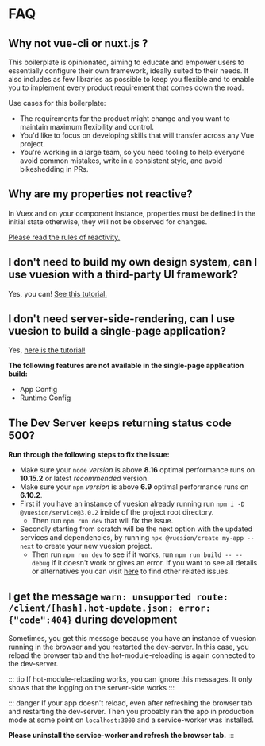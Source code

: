 # FAQ

## Why not vue-cli or nuxt.js ?

This boilerplate is opinionated, aiming to educate and empower users to essentially configure their own framework,
ideally suited to their needs. It also includes as few libraries as possible to keep you flexible and to enable you
to implement every product requirement that comes down the road.

Use cases for this boilerplate:

- The requirements for the product might change and you want to maintain maximum flexibility and control.
- You'd like to focus on developing skills that will transfer across any Vue project.
- You're working in a large team, so you need tooling to help everyone avoid common mistakes,
  write in a consistent style, and avoid bikeshedding in PRs.

## Why are my properties not reactive?

In Vuex and on your component instance, properties must be defined in the initial state otherwise, they will not be
observed for changes.

[Please read the rules of reactivity.](https://vuex.vuejs.org/guide/mutations.html#mutations-follow-vue-s-reactivity-rules)

## I don't need to build my own design system, can I use vuesion with a third-party UI framework?

Yes, you can! [See this tutorial.](tutorials/third-party.md)

## I don't need server-side-rendering, can I use vuesion to build a single-page application?

Yes, [here is the tutorial!](guide/deployment.md#static-single-page-application)

**The following features are not available in the single-page application build:**

- App Config
- Runtime Config

## The Dev Server keeps returning status code 500? 

**Run through the following steps to fix the issue:**

- Make sure your `node` *version* is above **8.16** optimal performance runs on **10.15.2** or latest *recommended* version. 
- Make sure your `npm` *version* is above **6.9** optimal performance runs on **6.10.2**. 
- First if you have an instance of vuesion already running run `npm i -D @vuesion/service@3.0.2` inside of the project root directory.
  - Then run `npm run dev` that will fix the issue.
- Secondly starting from scratch will be the next option with the updated services and dependencies, by running `npx @vuesion/create my-app --next` to create your new vuesion project. 
  - Then run `npm run dev` to see if it works, run `npm run build -- --debug` if it doesn't work or gives an error. If you want to see all details or alternatives you can visit [here](https://github.com/vuesion/vuesion/issues/423#issuecomment-520159263) to find other related issues.

## I get the message `warn: unsupported route: /client/[hash].hot-update.json; error: {"code":404}` during development

Sometimes, you get this message because you have an instance of vuesion running in the browser and you restarted the dev-server.
In this case, you reload the browser tab and the hot-module-reloading is again connected to the dev-server.


::: tip 
If hot-module-reloading works, you can ignore this messages. It only shows that the logging on the server-side works
:::

::: danger
If your app doesn't reload, even after refreshing the browser tab and restarting the dev-server.
Then you probably ran the app in production mode at some point on `localhost:3000` and a service-worker was installed.

**Please uninstall the service-worker and refresh the browser tab.**
:::
